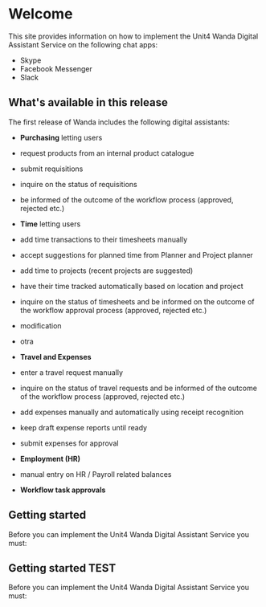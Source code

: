 
# Welcome

This site provides information on how to implement the Unit4 Wanda Digital Assistant Service on the following chat apps:

- Skype
- Facebook Messenger
- Slack


## What's available in this release
The first release of Wanda includes the following digital assistants:

- **Purchasing** letting users
 - request products from an internal product catalogue
 - submit requisitions
 - inquire on the status of requisitions
 - be informed of the outcome of the workflow process (approved, rejected etc.)
- **Time** letting users
 - add time transactions to their timesheets manually 
 - accept suggestions for planned time from Planner and Project planner
 - add time to projects (recent projects are suggested)
 - have their time tracked automatically based on location and project 
 - inquire on the status of timesheets and be informed on the outcome of the workflow approval process (approved, rejected etc.) 
 - modification
 - otra

- **Travel and Expenses**
 - enter a travel request manually
 - inquire on the status of travel requests and be informed of the outcome of the workflow process (approved, rejected etc.)
 - add expenses manually and automatically using receipt recognition
 - keep draft expense reports until ready
 - submit expenses for approval

- **Employment (HR)**
 - manual entry on HR / Payroll related balances


- **Workflow task approvals**

## Getting started
Before you can implement the Unit4 Wanda Digital Assistant Service you must:

## Getting started TEST
Before you can implement the Unit4 Wanda Digital Assistant Service you must:
